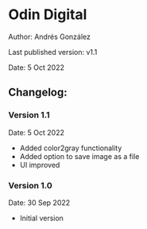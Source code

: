 # Odin Digital
Author: Andrés González

Last published version: v1.1

Date: 5 Oct 2022

## Changelog:

### Version 1.1
Date: 5 Oct 2022
- Added color2gray functionality
- Added option to save image as a file
- UI improved

### Version 1.0
Date: 30 Sep 2022
- Initial version
